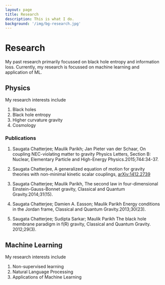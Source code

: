 ```yaml
---
layout: page
title: Research
description: This is what I do.
background: '/img/bg-research.jpg'
---
```

# Research

My past research primarily focussed on black hole entropy and information loss. 
Currently, my research is focussed on machine learning and application of ML.
## Physics
My research interests include 
1. Black holes
2. Black hole entropy
3. Higher curvature gravity
4. Cosmology

### Publications
1. Saugata Chatterjee; Maulik Parikh; Jan Pieter van der Schaar, 
   On coupling NEC-violating matter to gravity Physics Letters, 
   Section B: Nuclear, Elementary Particle and High-Energy Physics.2015;744:34-37.

2. Saugata Chatterjee, 
   A generalized equation of motion for gravity theories with non-minimal kinetic scalar couplings,
   [arXiv:1412.2739](http://arxiv.org/abs/1412.2739)

3. Saugata Chatterjee; Maulik Parikh, 
   The second law in four-dimensional Einstein-Gauss-Bonnet gravity,
   Classical and Quantum Gravity.2014;31(15).

4. Saugata Chatterjee; Damien A. Easson; Maulik Parikh
   Energy conditions in the Jordan frame,
   Classical and Quantum Gravity.2013;30(23).

5. Saugata Chatterjee; Sudipta Sarkar; Maulik Parikh
   The black hole membrane paradigm in f(R) gravity,
   Classical and Quantum Gravity. 2012;29(3).


## Machine Learning
My research interests include 
1. Non-supervised learning
2. Natural Language Processing
3. Applications of Machine Learning

